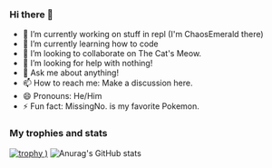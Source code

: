 ### Hi there 👋
- 🔭 I’m currently working on stuff in repl (I'm ChaosEmerald there)
- 🌱 I’m currently learning how to code
- 👯 I’m looking to collaborate on The Cat's Meow.
- 🤔 I’m looking for help with nothing!
- 💬 Ask me about anything!
- 📫 How to reach me: Make a discussion here.
- 😄 Pronouns: He/Him
- ⚡ Fun fact: MissingNo. is my favorite Pokemon.
### My trophies and stats
[![trophy](https://github-profile-trophy.vercel.app/?username=Time-dragon&theme=darkhub)
)](https://github.com/ryo-ma/github-profile-trophy)
![Anurag's GitHub stats](https://github-readme-stats.vercel.app/api?username=Time-dragon&show_icons=true&theme=dark)
